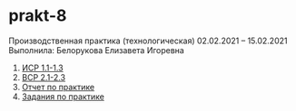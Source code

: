 # prakt-8
Производственная практика (технологическая) 02.02.2021 – 15.02.2021
Выполнила: Белорукова Елизавета Игоревна

1. [ИСР 1.1-1.3](https://github.com/Belorukova/prakt-8/blob/main/ИСР(ТЗ)%20Белорукова.docx)
2. [ВСР 2.1-2.3](https://github.com/Belorukova/prakt-8/blob/main/ВСР_Белорукова.docx)
3. [Отчет по практике](https://github.com/Belorukova/prakt-8/blob/main/Практика%20отчет%2C%20Белорукова%20Е.И.%20.docx)
4. [Задания по практике](https://github.com/Belorukova/prakt-8/blob/main/Задания%20на%20пратику%2C%20Белорукова%20Е.И..docx)
